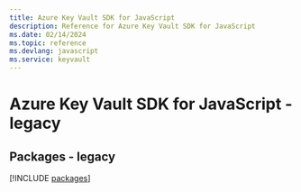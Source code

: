 ```yaml
---
title: Azure Key Vault SDK for JavaScript
description: Reference for Azure Key Vault SDK for JavaScript
ms.date: 02/14/2024
ms.topic: reference
ms.devlang: javascript
ms.service: keyvault
---
```

# Azure Key Vault SDK for JavaScript - legacy
## Packages - legacy
[!INCLUDE [packages](key-vault-index.md)]